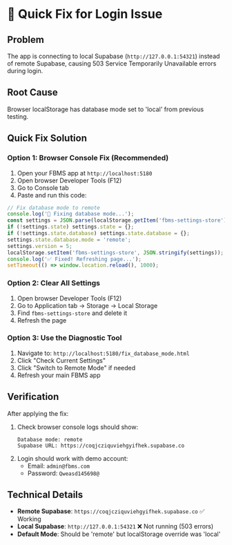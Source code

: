 # 🚨 Quick Fix for Login Issue

## Problem
The app is connecting to local Supabase (`http://127.0.0.1:54321`) instead of remote Supabase, causing 503 Service Temporarily Unavailable errors during login.

## Root Cause
Browser localStorage has database mode set to 'local' from previous testing.

## Quick Fix Solution

### Option 1: Browser Console Fix (Recommended)
1. Open your FBMS app at `http://localhost:5180`
2. Open browser Developer Tools (F12)
3. Go to Console tab
4. Paste and run this code:

```javascript
// Fix database mode to remote
console.log('🔧 Fixing database mode...');
const settings = JSON.parse(localStorage.getItem('fbms-settings-store') || '{}');
if (!settings.state) settings.state = {};
if (!settings.state.database) settings.state.database = {};
settings.state.database.mode = 'remote';
settings.version = 5;
localStorage.setItem('fbms-settings-store', JSON.stringify(settings));
console.log('✅ Fixed! Refreshing page...');
setTimeout(() => window.location.reload(), 1000);
```

### Option 2: Clear All Settings
1. Open browser Developer Tools (F12) 
2. Go to Application tab → Storage → Local Storage
3. Find `fbms-settings-store` and delete it
4. Refresh the page

### Option 3: Use the Diagnostic Tool
1. Navigate to: `http://localhost:5180/fix_database_mode.html`
2. Click "Check Current Settings"
3. Click "Switch to Remote Mode" if needed
4. Refresh your main FBMS app

## Verification
After applying the fix:
1. Check browser console logs should show:
   ```
   Database mode: remote
   Supabase URL: https://coqjcziquviehgyifhek.supabase.co
   ```
2. Login should work with demo account:
   - Email: `admin@fbms.com`
   - Password: `Qweasd145698@`

## Technical Details
- **Remote Supabase**: `https://coqjcziquviehgyifhek.supabase.co` ✅ Working
- **Local Supabase**: `http://127.0.0.1:54321` ❌ Not running (503 errors)
- **Default Mode**: Should be 'remote' but localStorage override was 'local'